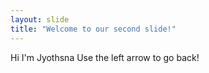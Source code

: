 ```yaml
---
layout: slide
title: "Welcome to our second slide!"
---
```

Hi I'm Jyothsna
Use the left arrow to go back!
